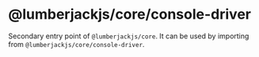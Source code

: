 # @lumberjackjs/core/console-driver

Secondary entry point of `@lumberjackjs/core`. It can be used by importing from `@lumberjackjs/core/console-driver`.
